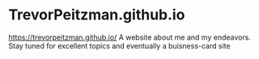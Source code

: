 # TrevorPeitzman.github.io
https://trevorpeitzman.github.io/
A website about me and my endeavors.
Stay tuned for excellent topics and eventually a buisness-card site
